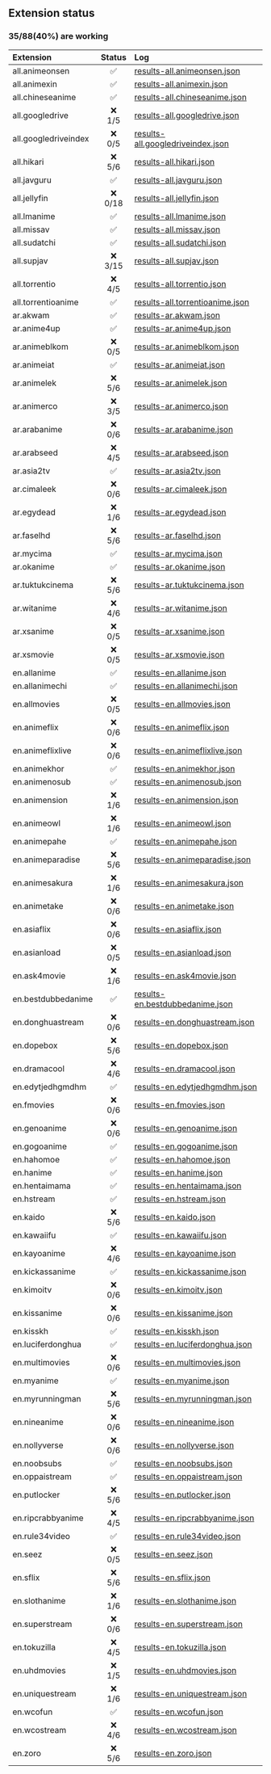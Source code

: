 ## Extension status

### 35/88(40%) are working

| Extension            |  Status   | Log                                                                                                                                       |
| :------------------- | :-------: | :---------------------------------------------------------------------------------------------------------------------------------------- |
| all.animeonsen       |     ✅     | [results-all.animeonsen.json](https://raw.githubusercontent.com/ahmedgamal17/aet/results/results/results-all.animeonsen.json)             |
| all.animexin         |     ✅     | [results-all.animexin.json](https://raw.githubusercontent.com/ahmedgamal17/aet/results/results/results-all.animexin.json)                 |
| all.chineseanime     |     ✅     | [results-all.chineseanime.json](https://raw.githubusercontent.com/ahmedgamal17/aet/results/results/results-all.chineseanime.json)         |
| all.googledrive      | ❌<br>1/5  | [results-all.googledrive.json](https://raw.githubusercontent.com/ahmedgamal17/aet/results/results/results-all.googledrive.json)           |
| all.googledriveindex | ❌<br>0/5  | [results-all.googledriveindex.json](https://raw.githubusercontent.com/ahmedgamal17/aet/results/results/results-all.googledriveindex.json) |
| all.hikari           | ❌<br>5/6  | [results-all.hikari.json](https://raw.githubusercontent.com/ahmedgamal17/aet/results/results/results-all.hikari.json)                     |
| all.javguru          |     ✅     | [results-all.javguru.json](https://raw.githubusercontent.com/ahmedgamal17/aet/results/results/results-all.javguru.json)                   |
| all.jellyfin         | ❌<br>0/18 | [results-all.jellyfin.json](https://raw.githubusercontent.com/ahmedgamal17/aet/results/results/results-all.jellyfin.json)                 |
| all.lmanime          |     ✅     | [results-all.lmanime.json](https://raw.githubusercontent.com/ahmedgamal17/aet/results/results/results-all.lmanime.json)                   |
| all.missav           |     ✅     | [results-all.missav.json](https://raw.githubusercontent.com/ahmedgamal17/aet/results/results/results-all.missav.json)                     |
| all.sudatchi         |     ✅     | [results-all.sudatchi.json](https://raw.githubusercontent.com/ahmedgamal17/aet/results/results/results-all.sudatchi.json)                 |
| all.supjav           | ❌<br>3/15 | [results-all.supjav.json](https://raw.githubusercontent.com/ahmedgamal17/aet/results/results/results-all.supjav.json)                     |
| all.torrentio        | ❌<br>4/5  | [results-all.torrentio.json](https://raw.githubusercontent.com/ahmedgamal17/aet/results/results/results-all.torrentio.json)               |
| all.torrentioanime   |     ✅     | [results-all.torrentioanime.json](https://raw.githubusercontent.com/ahmedgamal17/aet/results/results/results-all.torrentioanime.json)     |
| ar.akwam             |     ✅     | [results-ar.akwam.json](https://raw.githubusercontent.com/ahmedgamal17/aet/results/results/results-ar.akwam.json)                         |
| ar.anime4up          |     ✅     | [results-ar.anime4up.json](https://raw.githubusercontent.com/ahmedgamal17/aet/results/results/results-ar.anime4up.json)                   |
| ar.animeblkom        | ❌<br>0/5  | [results-ar.animeblkom.json](https://raw.githubusercontent.com/ahmedgamal17/aet/results/results/results-ar.animeblkom.json)               |
| ar.animeiat          |     ✅     | [results-ar.animeiat.json](https://raw.githubusercontent.com/ahmedgamal17/aet/results/results/results-ar.animeiat.json)                   |
| ar.animelek          | ❌<br>5/6  | [results-ar.animelek.json](https://raw.githubusercontent.com/ahmedgamal17/aet/results/results/results-ar.animelek.json)                   |
| ar.animerco          | ❌<br>3/5  | [results-ar.animerco.json](https://raw.githubusercontent.com/ahmedgamal17/aet/results/results/results-ar.animerco.json)                   |
| ar.arabanime         | ❌<br>0/6  | [results-ar.arabanime.json](https://raw.githubusercontent.com/ahmedgamal17/aet/results/results/results-ar.arabanime.json)                 |
| ar.arabseed          | ❌<br>4/5  | [results-ar.arabseed.json](https://raw.githubusercontent.com/ahmedgamal17/aet/results/results/results-ar.arabseed.json)                   |
| ar.asia2tv           |     ✅     | [results-ar.asia2tv.json](https://raw.githubusercontent.com/ahmedgamal17/aet/results/results/results-ar.asia2tv.json)                     |
| ar.cimaleek          | ❌<br>0/6  | [results-ar.cimaleek.json](https://raw.githubusercontent.com/ahmedgamal17/aet/results/results/results-ar.cimaleek.json)                   |
| ar.egydead           | ❌<br>1/6  | [results-ar.egydead.json](https://raw.githubusercontent.com/ahmedgamal17/aet/results/results/results-ar.egydead.json)                     |
| ar.faselhd           | ❌<br>5/6  | [results-ar.faselhd.json](https://raw.githubusercontent.com/ahmedgamal17/aet/results/results/results-ar.faselhd.json)                     |
| ar.mycima            |     ✅     | [results-ar.mycima.json](https://raw.githubusercontent.com/ahmedgamal17/aet/results/results/results-ar.mycima.json)                       |
| ar.okanime           |     ✅     | [results-ar.okanime.json](https://raw.githubusercontent.com/ahmedgamal17/aet/results/results/results-ar.okanime.json)                     |
| ar.tuktukcinema      | ❌<br>5/6  | [results-ar.tuktukcinema.json](https://raw.githubusercontent.com/ahmedgamal17/aet/results/results/results-ar.tuktukcinema.json)           |
| ar.witanime          | ❌<br>4/6  | [results-ar.witanime.json](https://raw.githubusercontent.com/ahmedgamal17/aet/results/results/results-ar.witanime.json)                   |
| ar.xsanime           | ❌<br>0/5  | [results-ar.xsanime.json](https://raw.githubusercontent.com/ahmedgamal17/aet/results/results/results-ar.xsanime.json)                     |
| ar.xsmovie           | ❌<br>0/5  | [results-ar.xsmovie.json](https://raw.githubusercontent.com/ahmedgamal17/aet/results/results/results-ar.xsmovie.json)                     |
| en.allanime          |     ✅     | [results-en.allanime.json](https://raw.githubusercontent.com/ahmedgamal17/aet/results/results/results-en.allanime.json)                   |
| en.allanimechi       |     ✅     | [results-en.allanimechi.json](https://raw.githubusercontent.com/ahmedgamal17/aet/results/results/results-en.allanimechi.json)             |
| en.allmovies         | ❌<br>0/5  | [results-en.allmovies.json](https://raw.githubusercontent.com/ahmedgamal17/aet/results/results/results-en.allmovies.json)                 |
| en.animeflix         | ❌<br>0/6  | [results-en.animeflix.json](https://raw.githubusercontent.com/ahmedgamal17/aet/results/results/results-en.animeflix.json)                 |
| en.animeflixlive     | ❌<br>0/6  | [results-en.animeflixlive.json](https://raw.githubusercontent.com/ahmedgamal17/aet/results/results/results-en.animeflixlive.json)         |
| en.animekhor         |     ✅     | [results-en.animekhor.json](https://raw.githubusercontent.com/ahmedgamal17/aet/results/results/results-en.animekhor.json)                 |
| en.animenosub        |     ✅     | [results-en.animenosub.json](https://raw.githubusercontent.com/ahmedgamal17/aet/results/results/results-en.animenosub.json)               |
| en.animension        | ❌<br>1/6  | [results-en.animension.json](https://raw.githubusercontent.com/ahmedgamal17/aet/results/results/results-en.animension.json)               |
| en.animeowl          | ❌<br>1/6  | [results-en.animeowl.json](https://raw.githubusercontent.com/ahmedgamal17/aet/results/results/results-en.animeowl.json)                   |
| en.animepahe         |     ✅     | [results-en.animepahe.json](https://raw.githubusercontent.com/ahmedgamal17/aet/results/results/results-en.animepahe.json)                 |
| en.animeparadise     | ❌<br>5/6  | [results-en.animeparadise.json](https://raw.githubusercontent.com/ahmedgamal17/aet/results/results/results-en.animeparadise.json)         |
| en.animesakura       | ❌<br>1/6  | [results-en.animesakura.json](https://raw.githubusercontent.com/ahmedgamal17/aet/results/results/results-en.animesakura.json)             |
| en.animetake         | ❌<br>0/6  | [results-en.animetake.json](https://raw.githubusercontent.com/ahmedgamal17/aet/results/results/results-en.animetake.json)                 |
| en.asiaflix          | ❌<br>0/6  | [results-en.asiaflix.json](https://raw.githubusercontent.com/ahmedgamal17/aet/results/results/results-en.asiaflix.json)                   |
| en.asianload         | ❌<br>0/5  | [results-en.asianload.json](https://raw.githubusercontent.com/ahmedgamal17/aet/results/results/results-en.asianload.json)                 |
| en.ask4movie         | ❌<br>1/6  | [results-en.ask4movie.json](https://raw.githubusercontent.com/ahmedgamal17/aet/results/results/results-en.ask4movie.json)                 |
| en.bestdubbedanime   |     ✅     | [results-en.bestdubbedanime.json](https://raw.githubusercontent.com/ahmedgamal17/aet/results/results/results-en.bestdubbedanime.json)     |
| en.donghuastream     | ❌<br>0/6  | [results-en.donghuastream.json](https://raw.githubusercontent.com/ahmedgamal17/aet/results/results/results-en.donghuastream.json)         |
| en.dopebox           | ❌<br>5/6  | [results-en.dopebox.json](https://raw.githubusercontent.com/ahmedgamal17/aet/results/results/results-en.dopebox.json)                     |
| en.dramacool         | ❌<br>4/6  | [results-en.dramacool.json](https://raw.githubusercontent.com/ahmedgamal17/aet/results/results/results-en.dramacool.json)                 |
| en.edytjedhgmdhm     |     ✅     | [results-en.edytjedhgmdhm.json](https://raw.githubusercontent.com/ahmedgamal17/aet/results/results/results-en.edytjedhgmdhm.json)         |
| en.fmovies           | ❌<br>0/6  | [results-en.fmovies.json](https://raw.githubusercontent.com/ahmedgamal17/aet/results/results/results-en.fmovies.json)                     |
| en.genoanime         | ❌<br>0/6  | [results-en.genoanime.json](https://raw.githubusercontent.com/ahmedgamal17/aet/results/results/results-en.genoanime.json)                 |
| en.gogoanime         |     ✅     | [results-en.gogoanime.json](https://raw.githubusercontent.com/ahmedgamal17/aet/results/results/results-en.gogoanime.json)                 |
| en.hahomoe           |     ✅     | [results-en.hahomoe.json](https://raw.githubusercontent.com/ahmedgamal17/aet/results/results/results-en.hahomoe.json)                     |
| en.hanime            |     ✅     | [results-en.hanime.json](https://raw.githubusercontent.com/ahmedgamal17/aet/results/results/results-en.hanime.json)                       |
| en.hentaimama        |     ✅     | [results-en.hentaimama.json](https://raw.githubusercontent.com/ahmedgamal17/aet/results/results/results-en.hentaimama.json)               |
| en.hstream           |     ✅     | [results-en.hstream.json](https://raw.githubusercontent.com/ahmedgamal17/aet/results/results/results-en.hstream.json)                     |
| en.kaido             | ❌<br>5/6  | [results-en.kaido.json](https://raw.githubusercontent.com/ahmedgamal17/aet/results/results/results-en.kaido.json)                         |
| en.kawaiifu          |     ✅     | [results-en.kawaiifu.json](https://raw.githubusercontent.com/ahmedgamal17/aet/results/results/results-en.kawaiifu.json)                   |
| en.kayoanime         | ❌<br>4/6  | [results-en.kayoanime.json](https://raw.githubusercontent.com/ahmedgamal17/aet/results/results/results-en.kayoanime.json)                 |
| en.kickassanime      |     ✅     | [results-en.kickassanime.json](https://raw.githubusercontent.com/ahmedgamal17/aet/results/results/results-en.kickassanime.json)           |
| en.kimoitv           | ❌<br>0/6  | [results-en.kimoitv.json](https://raw.githubusercontent.com/ahmedgamal17/aet/results/results/results-en.kimoitv.json)                     |
| en.kissanime         | ❌<br>0/6  | [results-en.kissanime.json](https://raw.githubusercontent.com/ahmedgamal17/aet/results/results/results-en.kissanime.json)                 |
| en.kisskh            |     ✅     | [results-en.kisskh.json](https://raw.githubusercontent.com/ahmedgamal17/aet/results/results/results-en.kisskh.json)                       |
| en.luciferdonghua    |     ✅     | [results-en.luciferdonghua.json](https://raw.githubusercontent.com/ahmedgamal17/aet/results/results/results-en.luciferdonghua.json)       |
| en.multimovies       | ❌<br>0/6  | [results-en.multimovies.json](https://raw.githubusercontent.com/ahmedgamal17/aet/results/results/results-en.multimovies.json)             |
| en.myanime           |     ✅     | [results-en.myanime.json](https://raw.githubusercontent.com/ahmedgamal17/aet/results/results/results-en.myanime.json)                     |
| en.myrunningman      | ❌<br>5/6  | [results-en.myrunningman.json](https://raw.githubusercontent.com/ahmedgamal17/aet/results/results/results-en.myrunningman.json)           |
| en.nineanime         | ❌<br>0/6  | [results-en.nineanime.json](https://raw.githubusercontent.com/ahmedgamal17/aet/results/results/results-en.nineanime.json)                 |
| en.nollyverse        | ❌<br>0/6  | [results-en.nollyverse.json](https://raw.githubusercontent.com/ahmedgamal17/aet/results/results/results-en.nollyverse.json)               |
| en.noobsubs          |     ✅     | [results-en.noobsubs.json](https://raw.githubusercontent.com/ahmedgamal17/aet/results/results/results-en.noobsubs.json)                   |
| en.oppaistream       |     ✅     | [results-en.oppaistream.json](https://raw.githubusercontent.com/ahmedgamal17/aet/results/results/results-en.oppaistream.json)             |
| en.putlocker         | ❌<br>5/6  | [results-en.putlocker.json](https://raw.githubusercontent.com/ahmedgamal17/aet/results/results/results-en.putlocker.json)                 |
| en.ripcrabbyanime    | ❌<br>4/5  | [results-en.ripcrabbyanime.json](https://raw.githubusercontent.com/ahmedgamal17/aet/results/results/results-en.ripcrabbyanime.json)       |
| en.rule34video       |     ✅     | [results-en.rule34video.json](https://raw.githubusercontent.com/ahmedgamal17/aet/results/results/results-en.rule34video.json)             |
| en.seez              | ❌<br>0/5  | [results-en.seez.json](https://raw.githubusercontent.com/ahmedgamal17/aet/results/results/results-en.seez.json)                           |
| en.sflix             | ❌<br>5/6  | [results-en.sflix.json](https://raw.githubusercontent.com/ahmedgamal17/aet/results/results/results-en.sflix.json)                         |
| en.slothanime        | ❌<br>1/6  | [results-en.slothanime.json](https://raw.githubusercontent.com/ahmedgamal17/aet/results/results/results-en.slothanime.json)               |
| en.superstream       | ❌<br>0/6  | [results-en.superstream.json](https://raw.githubusercontent.com/ahmedgamal17/aet/results/results/results-en.superstream.json)             |
| en.tokuzilla         | ❌<br>4/5  | [results-en.tokuzilla.json](https://raw.githubusercontent.com/ahmedgamal17/aet/results/results/results-en.tokuzilla.json)                 |
| en.uhdmovies         | ❌<br>1/5  | [results-en.uhdmovies.json](https://raw.githubusercontent.com/ahmedgamal17/aet/results/results/results-en.uhdmovies.json)                 |
| en.uniquestream      | ❌<br>1/6  | [results-en.uniquestream.json](https://raw.githubusercontent.com/ahmedgamal17/aet/results/results/results-en.uniquestream.json)           |
| en.wcofun            |     ✅     | [results-en.wcofun.json](https://raw.githubusercontent.com/ahmedgamal17/aet/results/results/results-en.wcofun.json)                       |
| en.wcostream         | ❌<br>4/6  | [results-en.wcostream.json](https://raw.githubusercontent.com/ahmedgamal17/aet/results/results/results-en.wcostream.json)                 |
| en.zoro              | ❌<br>5/6  | [results-en.zoro.json](https://raw.githubusercontent.com/ahmedgamal17/aet/results/results/results-en.zoro.json)                           |

